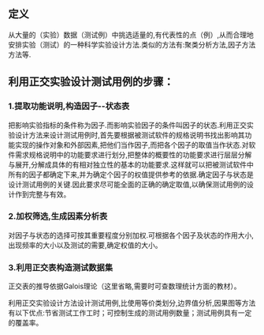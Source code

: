 ## 定义
从大量的（实验）数据（测试例）中挑选适量的,有代表性的点（例）,从而合理地安排实验（测试）的一种科学实验设计方法.类似的方法有:聚类分析方法,因子方法方法等.

 

## 利用正交实验设计测试用例的步骤：

### 1.提取功能说明,构造因子--状态表

把影响实验指标的条件称为因子.而影响实验因子的条件叫因子的状态.利用正交实验设计方法来设计测试用例时,首先要根据被测试软件的规格说明书找出影响其功能实现的操作对象和外部因素,把他们当作因子,而把各个因子的取值当作状态.对软件需求规格说明中的功能要求进行划分,把整体的概要性的功能要求进行层层分解与展开,分解成具体的有相对独立性的基本的功能要求.这样就可以把被测试软件中所有的因子都确定下来,并为确定个因子的权值提供参考的依据.确定因子与状态是设计测试用例的关键.因此要求尽可能全面的正确的确定取值,以确保测试用例的设计作到完整与有效。

### 2.加权筛选,生成因素分析表

对因子与状态的选择可按其重要程度分别加权.可根据各个因子及状态的作用大小,出现频率的大小以及测试的需要,确定权值的大小。

### 3.利用正交表构造测试数据集

正交表的推导依据Galois理论（这里省略,需要时可查数理统计方面的教材）。

利用正交实验设计方法设计测试用例,比使用等价类划分,边界值分析,因果图等方法有以下优点:节省测试工作工时；可控制生成的测试用例数量；测试用例具有一定的覆盖率。

 

